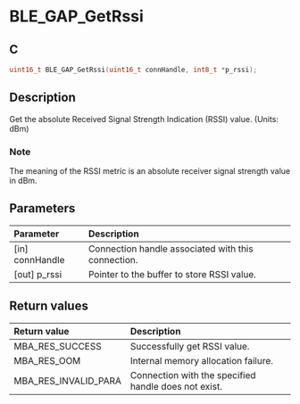 # BLE_GAP_GetRssi

## C

```c
uint16_t BLE_GAP_GetRssi(uint16_t connHandle, int8_t *p_rssi);
```

## Description

Get the absolute Received Signal Strength Indication (RSSI) value. (Units: dBm)

### Note

The meaning of the RSSI metric is an absolute receiver signal strength value in dBm.

## Parameters

|Parameter|Description|
|:---|:---|
|\[in\] connHandle|Connection handle associated with this connection.|
|\[out\] p_rssi|Pointer to the buffer to store RSSI value.|

## Return values

|Return value|Description|
|:---|:---|
MBA_RES_SUCCESS|Successfully get RSSI value.|
MBA_RES_OOM|Internal memory allocation failure.|
MBA_RES_INVALID_PARA|Connection with the specified handle does not exist.|
